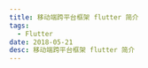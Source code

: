 ```yaml
---
title: 移动端跨平台框架 flutter 简介
tags:
  - Flutter
date: 2018-05-21
desc: 移动端跨平台框架 flutter 简介
---
```


<embeding src="https://ppt.baomitu.com/embed/f1bfb052?style=dark" />
